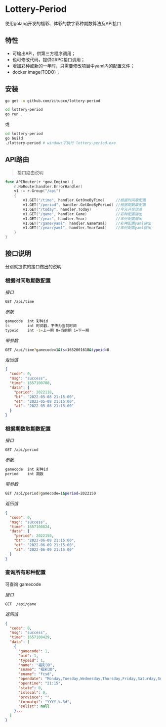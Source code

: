 # Lottery-Period

使用golang开发的福彩、体彩的数字彩种期数算法及API接口


## 特性

* 可输出API，供第三方程序调用；
* 也可修改代码，提供GRPC接口调用；
* 增加彩种或新的一年时，只需要修改项目中yaml内的配置文件；
* docker image(TODO)；

## 安装

```sh
go get -u github.com/zituocn/lottery-period
```

```sh
cd lottery-period
go run .
```

或

```sh
cd lottery-period
go build
./lottery-period # windows下执行 lottery-period.exe
```



## API路由

> 接口路由说明

```go
func APIRouter(r *gow.Engine) {
	r.NoRoute(handler.ErrorHandler)
	v1 := r.Group("/api")
	{
		v1.GET("/time", handler.GetOneByTime)     //根据时间取配置
		v1.GET("/period", handler.GetOneByPeriod) //根据期数取配置
		v1.GET("/today", handler.Today)           //今天开奖信息
		v1.GET("/game", handler.Game)             //彩种配置输出
		v1.GET("/year", handler.Year)             //年份配置输出
		v1.GET("/game/yaml", handler.GameYaml)    //彩种配置yaml输出
		v1.GET("/year/yaml", handler.YearYaml)    //年份配置yaml输出
	}
}
```

## 接口说明

分别就提供的接口做出的说明

### 根据时间取期数配置

*接口*

```sh
GET /api/time
```

*参数*

```sh
gamecode  int 彩种id
ts        int 时间戳，不传为当前时间
typeid    int -1=上一期 0=当前期 1=下一期
```

*带参数*


```sh
GET /api/time?gamecode=1&ts=1652001618&typeid=0
```

*返回值*

```json
{
  "code": 0,
  "msg": "success",
  "time": 1657100708,
  "data": {
    "period": 2022118,
    "bt": "2022-05-08 21:15:00",
    "et": "2022-05-08 21:15:00",
    "at": "2022-05-08 21:15:00"
  }
}
```

### 根据期数取期数配置

*接口*

```sh
GET /api/period
```

*参数*

```sh
gamecode  int 彩种id
period    int 期数
```

*带参数*

```sh
GET /api/period?gamecode=1&period=2022150
```

*返回值*

```json
{
  "code": 0,
  "msg": "success",
  "time": 1657100824,
  "data": {
    "period": 2022150,
    "bt": "2022-06-09 21:15:00",
    "et": "2022-06-09 21:15:00",
    "at": "2022-06-09 21:15:00"
  }
}
```

### 查询所有彩种配置

可查询 gamecode

*接口*

```sh
GET  /api/game
```

*返回值*

```json
{
  "code": 0,
  "msg": "success",
  "time": 1657100429,
  "data": [
    {
      "gamecode": 1,
      "oid": 1,
      "typeid": 1,
      "name": "福彩3D",
      "sname": "福彩3D",
      "ename": "fcsd",
      "opendate": "Monday,Tuesday,Wednesday,Thursday,Friday,Saturday,Sunday",
      "opentime": "21:15",
      "state": 0,
      "islocal": 0,
      "province": "",
      "formatqi": "YYYY,%.3d",
      "selist": null
    }...
  ]
}

```
